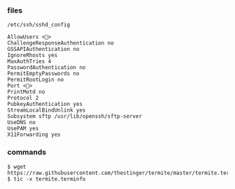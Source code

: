 ### files
`/etc/ssh/sshd_config`

    AllowUsers <🤫>
    ChallengeResponseAuthentication no
    GSSAPIAuthentication no
    IgnoreRhosts yes
    MaxAuthTries 4
    PasswordAuthentication no
    PermitEmptyPasswords no
    PermitRootLogin no
    Port <🤫>
    PrintMotd no
    Protocol 2
    PubkeyAuthentication yes
    StreamLocalBindUnlink yes
    Subsystem sftp /usr/lib/openssh/sftp-server
    UseDNS no
    UsePAM yes
    X11Forwarding yes

### commands

    $ wget https://raw.githubusercontent.com/thestinger/termite/master/termite.terminfo
    $ tic -x termite.terminfo
